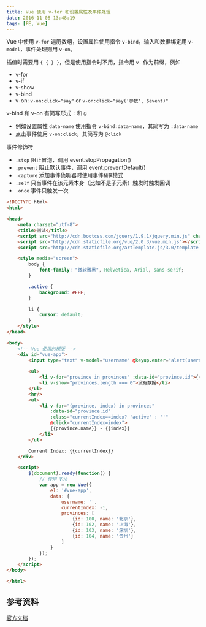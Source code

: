 ```yaml
---
title: Vue 使用 v-for 和设置属性及事件处理
date: 2016-11-08 13:48:19
tags: [FE, Vue]
---
```


Vue 中使用 `v-for` 遍历数组，设置属性使用指令 `v-bind`，输入和数据绑定用 `v-model`，事件处理则用 `v-on`。

插值时需要用 `{ { } }`，但是使用指令时不用，指令用 `v-` 作为前缀，例如

* v-for
* v-if
* v-show
* v-bind
* v-on: `v-on:click="say"` or `v-on:click="say('参数', $event)"`

v-bind 和 v-on 有简写形式 `:` 和 `@`

* 例如设置属性 `data-name` 使用指令 `v-bind:data-name`，其简写为 `:data-name`
* 点击事件使用 `v-on:click`，其简写为 `@click`

事件修饰符

* `.stop` 阻止冒泡，调用 event.stopPropagation()
* `.prevent` 阻止默认事件，调用 event.preventDefault()
* `.capture` 添加事件侦听器时使用事件`捕获`模式
* `.self` 只当事件在该元素本身（比如不是子元素）触发时触发回调
* `.once` 事件只触发一次

<!--more-->

```html
<!DOCTYPE html>
<html>

<head>
    <meta charset="utf-8">
    <title>测试</title>
    <script src="http://cdn.bootcss.com/jquery/1.9.1/jquery.min.js" charset="utf-8"></script>
    <script src="http://cdn.staticfile.org/vue/2.0.3/vue.min.js"></script>
    <script src="http://cdn.staticfile.org/artTemplate.js/3.0/template.js" charset="utf-8"></script>

    <style media="screen">
        body {
            font-family: "微软雅黑", Helvetica, Arial, sans-serif;
        }

        .active {
            background: #EEE;
        }

        li {
            cursor: default;
        }
    </style>
</head>

<body>
    <!-- Vue 使用的模版 -->
    <div id="vue-app">
        <input type="text" v-model="username" @keyup.enter="alert(username)" placeholder="输入用户名">
        
        <ul>
            <li v-for="province in provinces" :data-id="province.id">{{province.name}}</li>
            <li v-show="provinces.length === 0">没有数据</li>
        </ul>
        <hr/>
        <ul>
            <li v-for="(province, index) in provinces"
                :data-id="province.id"
                :class="currentIndex==index? 'active' : ''"
                @click="currentIndex=index">
                {{province.name}} - {{index}}
            </li>
        </ul>

        Current Index: {{currentIndex}}
    </div>

    <script>
        $(document).ready(function() {
            // 使用 Vue
            var app = new Vue({
                el: '#vue-app',
                data: {
                    username: '',
                    currentIndex: -1,
                    provinces: [
                        {id: 100, name: '北京'},
                        {id: 102, name: '上海'},
                        {id: 103, name: '深圳'},
                        {id: 104, name: '贵州'}
                    ]
                }
            });
        });
    </script>
</body>

</html>
```

## 参考资料
[官方文档](https://cn.vuejs.org/v2/guide/forms.html)
